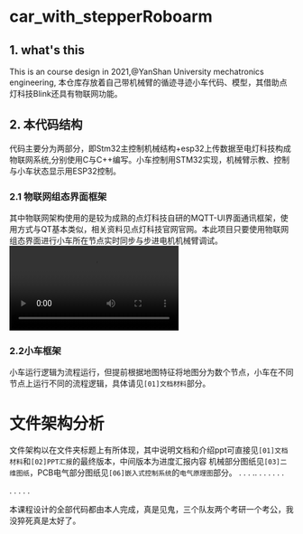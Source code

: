 # car_with_stepperRoboarm
## 1. what's this
This is an course design in 2021,@YanShan University mechatronics engineering,
本仓库存放着自己带机械臂的循迹寻迹小车代码、模型，其借助点灯科技Blink还具有物联网功能。
## 2. 本代码结构
代码主要分为两部分，即Stm32主控制机械结构+esp32上传数据至电灯科技构成物联网系统,分别使用C与C++编写。小车控制用STM32实现，机械臂示教、控制与小车状态显示用ESP32控制。
### 2.1 物联网组态界面框架
其中物联网架构使用的是较为成熟的点灯科技自研的MQTT-UI界面通讯框架，使用方式与QT基本类似，相关资料见点灯科技官网官网。本此项目只要使用物联网组态界面进行小车所在节点实时同步与步进电机机械臂调试。
<video src="【07】视频图片/视频/蓝牙调试机械臂.mp4" controls></video>


### 2.2小车框架
小车运行逻辑为流程运行，但提前根据地图特征将地图分为数个节点，小车在不同节点上运行不同的流程逻辑，具体请见`[01]文档材料`部分。
# 文件架构分析
文件架构以在文件夹标题上有所体现，其中说明文档和介绍ppt可直接见`[01]文档材料`和`[02]PPT汇报`的最终版本，中间版本为进度汇报内容
机械部分图纸见`[03]二维图纸`，PCB电气部分图纸见`[06]嵌入式控制系统`的`电气原理图`部分。
.
.
.
..
.
.
.
.
.
.

.
.
.
.
.


















































本课程设计的全部代码都由本人完成，真是见鬼，三个队友两个考研一个考公，我没猝死真是太好了。
